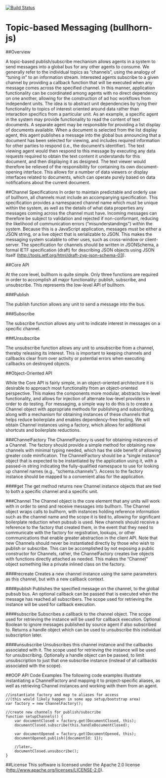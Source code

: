 [![Build Status](https://travis-ci.org/atsid/bullhorn-js.svg?branch=master)](https://travis-ci.org/atsid/bullhorn-js)

# Topic-based Messaging (bullhorn-js)

##Overview

A topic-based publish/subscribe mechanism allows agents in a system to send messages into a global bus for any other agents to consume. We generally refer to the individual topics as “channels”, using the analogy of “tuning in” to an information stream. Interested agents subscribe to a given channel by providing a callback function that will be executed when any message comes across the specified channel. In this manner, application functionality can be coordinated among agents with no direct dependency on one another, allowing for the construction of ad hoc workflows from independent units. The idea is to abstract unit dependencies by tying their functionality to topics of interest oriented around data rather than interaction specifics from a particular unit.
As an example, a specific agent in the system may provide functionality to read the content of text documents. A separate agent may be responsible for providing a list display of documents available. When a document is selected from the list display agent, this agent publishes a message into the global bus announcing that a document has been selected for viewing, and includes required information for other parties to respond (i.e., the document’s identifier). The text viewing agent would then respond to this message by executing any data requests required to obtain the text content it understands for this document, and then displaying it as designed. The text viewer would therefore be relieved of the responsibility for containing its own document-opening interface. This allows for a number of data viewers or display interfaces related to documents, which can operate purely based on data notifications about the current document.

##Channel Specifications
In order to maintain predictable and orderly use of bullhorn, all channels must include an accompanying specification. This specification provides a namespaced channel name which must be unique within the system, as well as the details of what data properties any messages coming across the channel must have. Incoming messages can therefore be subject to validation and rejected if non-conformant, reducing the likelihood of communication errors (“misunderstandings”) within the system. Because this is a JavaScript application, messages must be either a JSON string, or a live object that is serializable to JSON. This makes the messaging system scalable to other uses, such as cross-window or client-server.
The specification for channels should be written in JSONSchema, a formal IETF specification (draft) for describing JSON objects using JSON itself (http://tools.ietf.org/html/draft-zyp-json-schema-03).

##Core API

At the core level, bullhorn is quite simple. Only three functions are required in order to accomplish all major functionality: publish, subscribe, and unsubscribe. This represents the low-level API of bullhorn.

###Publish

The publish function allows any unit to send a message into the bus.

###Subscribe

The subscribe function allows any unit to indicate interest in messages on a specific channel.

###Unsubscribe

The unsubscribe function allows any unit to unsubscribe from a channel, thereby releasing its interest. This is important to keeping channels and callbacks clear from over activity or potential errors when executing callbacks on destroyed objects.

##Object-Oriented API

While the Core API is fairly simple, in an object-oriented architecture it is desirable to approach most functionality from an object-oriented perspective. This makes the components more modular, abstracts low-level functionality, and allows for injection of alternate low-level providers in order to do testing. For messaging, a simple way to do this is to create a Channel object with appropriate methods for publishing and subscribing, along with a mechanism for obtaining instances of these channels that helps reduce boilerplate and enables dependency-free testing. We will obtain Channel instances using a factory, which allows for additional shortcuts and boilerplate reductions.

###ChannelFactory
The ChannelFactory is used for obtaining instances of a Channel. The factory should provide a simple method for obtaining new channels with minimal typing needed, which has the side benefit of allowing greater code minification.
The ChannelFactory should be a “single instance” object that is expected to be instantiated by the application using it, with a passed-in string indicating the fully-qualified namespace to use for looking up channel names (e.g., “schema.channels”). Access to the factory instance should be mapped to a convenient alias for the application.

####get
The get method returns new Channel instance objects that are tied to both a specific channel and a specific unit.

###Channel
The Channel object is the core element that any units will work with in order to send and receive messages into bullhorn. The Channel object wraps calls to bullhorn, with instances holding reference information such as the channel name and the scope it is tied to, allowing for significant boilerplate reduction when pubsub is used.
New channels should receive a reference to the factory that created them, in the event that they need to communicate with the factory for registration, lookups, or other communications that enable greater abstraction in the client API. Note that new Channels should never be instantiated directly by those who wish to publish or subscribe. This can be accomplished by not exposing a public constructor for Channels, rather, the ChannelFactory creates live objects with functions directly attached as needed. This makes the “Channel” object something like a private inlined class on the factory.

####recreate
Creates a new channel instance using the same parameters as this channel, but with a new callback context.

####publish
Publishes the specified message on the channel, to the global pubsub bus. An optional callback can be passed that is executed when the message has reached all subscribers. The scope used for retrieving the instance will be used for callback execution.

####subscribe
Subscribes a callback to the channel object. The scope used for retrieving the instance will be used for callback execution. Optional Boolean to ignore messages published by source agent if also subscribed to. Returns a handle object which can be used to unsubscribe this individual subscription later.

####unsubscribe
Unsubscribes this channel instance and the callbacks associated with it. The scope used for retrieving the instance will be used for unsubscribing. Optionally a handle object can be passed, to limit unsubscription to just that one subscribe instance (instead of all callbacks associated with the scope).

##OOP API Code Examples
The following code examples illustrate instantiating a ChannelFactory and mapping it to project-specific aliases, as well as retrieving Channel instances and working with them from an agent.
```
//instantiate factory and map to aliases for access
//(this would likely happen in some app setup/bootstrap area)
var factory = new ChannelFactory();

//create new channels for publish/subscribe
function setupChannels() {
    var documentClosed = factory.get(DocumentClosed, this);
    documentClosed.subscribe(this.handleDocumentClosed);

    var documentOpened = factory.get(DocumentOpened, this);
    documentOpened.publish({documentId: 1});

    //later…
    documentClosed.unsubscribe();
}
```
##License
This software is licensed under the Apache 2.0 license (http://www.apache.org/licenses/LICENSE-2.0).

